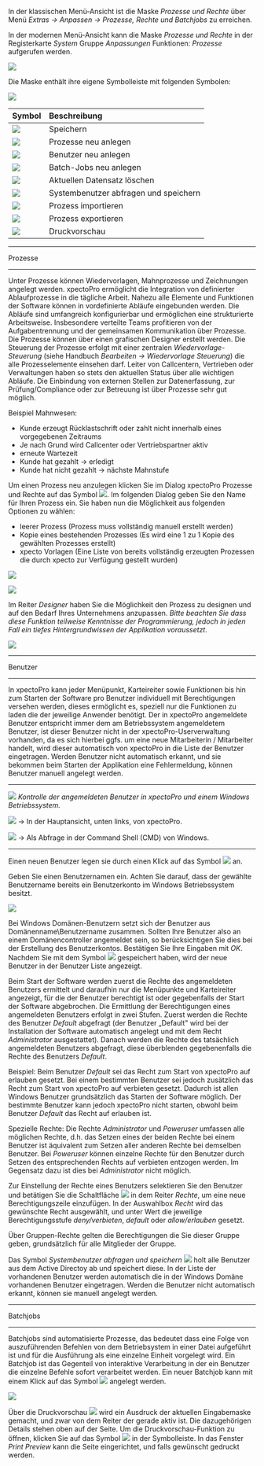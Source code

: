 In der klassischen Menü-Ansicht ist die Maske *Prozesse und Rechte* über Menü *Extras → Anpassen → Prozesse, Rechte und Batchjobs* zu erreichen.

In der modernen Menü-Ansicht kann die Maske *Prozesse und Rechte* in der Registerkarte *System* Gruppe *Anpassungen* Funktionen: *Prozesse* aufgerufen werden.

![](http://xpecto.github.io/docs/xpecto/Extras/Anpassen/Prozesse_Rechte_und_Batchjobs/Prozesse_Menue.png)

Die Maske enthält ihre eigene Symbolleiste mit folgenden Symbolen:

![](http://xpecto.github.io/docs/xpecto/Extras/Anpassen/Prozesse_Rechte_und_Batchjobs/Symbolleiste.png)

| Symbol          |    Beschreibung     |  
| ------------- |:-------------| 
| ![](http://xpecto.github.io/docs/xpecto/Extras/Anpassen/Prozesse_Rechte_und_Batchjobs/Button_speichern.png)  |Speichern| 
| ![](http://xpecto.github.io/docs/xpecto/Extras/Anpassen/Prozesse_Rechte_und_Batchjobs/Button_Prozesse_neu.png)  |Prozesse neu anlegen| 
| ![](http://xpecto.github.io/docs/xpecto/Extras/Anpassen/Prozesse_Rechte_und_Batchjobs/Button_Benutzer_neu.png)    | Benutzer neu anlegen | 
| ![](http://xpecto.github.io/docs/xpecto/Extras/Anpassen/Prozesse_Rechte_und_Batchjobs/Button_Batchjob_neu.png)   | Batch-Jobs neu anlegen | 
| ![](http://xpecto.github.io/docs/xpecto/Extras/Anpassen/Prozesse_Rechte_und_Batchjobs/Button_Datensatz_loeschen.png)   | Aktuellen Datensatz löschen | 
| ![](http://xpecto.github.io/docs/xpecto/Extras/Anpassen/Prozesse_Rechte_und_Batchjobs/Button_Systembenutzer_abfragen.png)   | Systembenutzer abfragen und speichern | 
| ![](http://xpecto.github.io/docs/xpecto/Extras/Anpassen/Prozesse_Rechte_und_Batchjobs/Button_Prozess_importieren.png)   | Prozess importieren|
|![](http://xpecto.github.io/docs/xpecto/Extras/Anpassen/Prozesse_Rechte_und_Batchjobs/Button_Prozess_exportieren.png)| Prozess exportieren| 
|![](http://xpecto.github.io/docs/xpecto/Extras/Anpassen/Prozesse_Rechte_und_Batchjobs/Button_Druckvorschau.png)| Druckvorschau|


----------


Prozesse


----------


Unter Prozesse können Wiedervorlagen, Mahnprozesse und Zeichnungen angelegt werden.
xpectoPro ermöglicht die Integration von definierter Ablaufprozesse in die tägliche Arbeit. Nahezu alle Elemente und Funktionen der Software können in vordefinierte Abläufe eingebunden werden. Die Abläufe sind umfangreich konfigurierbar und ermöglichen eine strukturierte Arbeitsweise. Insbesondere verteilte Teams profitieren von der Aufgabentrennung und der gemeinsamen Kommunikation über Prozesse.
Die Prozesse können über einen grafischen Designer erstellt werden. 
Die Steuerung der Prozesse erfolgt mit einer zentralen *Wiedervorlage-Steuerung* (siehe Handbuch *Bearbeiten → Wiedervorlage Steuerung*) die alle Prozesselemente einsehen darf. Leiter von Callcentern, Vertrieben oder Verwaltungen haben so stets den aktuellen Status über alle wichtigen Abläufe.
Die Einbindung von externen Stellen zur Datenerfassung, zur Prüfung/Compliance oder zur Betreuung ist über Prozesse sehr gut möglich. 

Beispiel Mahnwesen:
- Kunde erzeugt Rücklastschrift oder zahlt nicht innerhalb eines vorgegebenen Zeitraums 
- Je nach Grund wird Callcenter oder Vertriebspartner aktiv 
- erneute Wartezeit 
- Kunde hat gezahlt → erledigt 
- Kunde hat nicht gezahlt → nächste Mahnstufe

Um einen Prozess neu anzulegen klicken Sie im Dialog xpectoPro Prozesse und Rechte auf das Symbol ![](http://xpecto.github.io/docs/xpecto/Extras/Anpassen/Prozesse_Rechte_und_Batchjobs/Button_Prozesse_neu.png). 
Im folgenden Dialog geben Sie den Name für Ihren Prozess ein. Sie haben nun die Möglichkeit aus folgenden Optionen zu wählen:

 - leerer Prozess (Prozess muss vollständig manuell erstellt werden)
 - Kopie eines bestehenden Prozesses (Es wird eine 1 zu 1 Kopie des gewählten Prozesses erstellt)
 - xpecto Vorlagen (Eine Liste von bereits vollständig erzeugten Prozessen die durch xpecto zur Verfügung gestellt wurden)

![](http://xpecto.github.io/docs/xpecto/Extras/Anpassen/Prozesse_Rechte_und_Batchjobs/Prozesse_neu.png)

![](http://xpecto.github.io/docs/xpecto/Extras/Anpassen/Prozesse_Rechte_und_Batchjobs/Prozesse_Main.png)

Im Reiter *Designer* haben Sie die Möglichkeit den Prozess zu designen und auf den Bedarf Ihres Unternehmens anzupassen.
*Bitte beachten Sie dass diese Funktion teilweise Kenntnisse der Programmierung, jedoch in jeden Fall ein tiefes Hintergrundwissen der Applikation voraussetzt.*

![](http://xpecto.github.io/docs/xpecto/Extras/Anpassen/Prozesse_Rechte_und_Batchjobs/Prozesse_Designer.png)


----------


Benutzer


----------


In xpectoPro kann jeder Menüpunkt, Karteireiter sowie Funktionen bis hin zum Starten der Software pro Benutzer individuell mit Berechtigungen versehen werden, dieses ermöglicht es, speziell nur die Funktionen zu laden die der jeweilige Anwender benötigt. Der in xpectoPro angemeldete Benutzer entspricht immer dem am Betriebssystem angemeldetem Benutzer, ist dieser Benutzer nicht in der xpectoPro-Userverwaltung vorhanden, da es sich hierbei ggfs. um eine neue Mitarbeiterin / Mitarbeiter handelt, wird dieser automatisch von xpectoPro in die Liste der Benutzer eingetragen. Werden Benutzer nicht automatisch erkannt, und sie bekommen beim Starten der Applikation eine Fehlermeldung, können Benutzer manuell angelegt werden. 


----------


![](http://xpecto.github.io/docs/xpecto/Grafiken/gr_gluehbirne.jpg) *Kontrolle der angemeldeten Benutzer in xpectoPro und einem Windows Betriebssystem.*

![](http://xpecto.github.io/docs/xpecto/Extras/Anpassen/Prozesse_Rechte_und_Batchjobs/Benutzer_Statusleiste.png) -> In der Hauptansicht, unten links, von xpectoPro.

![](http://xpecto.github.io/docs/xpecto/Extras/Anpassen/Prozesse_Rechte_und_Batchjobs/Whoami.png) -> Als Abfrage in der Command Shell (CMD) von Windows.


----------


Einen neuen Benutzer legen sie durch einen Klick auf das Symbol ![](http://xpecto.github.io/docs/img/img_1462187089244.png) an. 

Geben Sie einen Benutzernamen ein. Achten Sie darauf, dass der gewählte Benutzername bereits ein Benutzerkonto im Windows Betriebssystem besitzt. 

![](http://xpecto.github.io/docs/img/img_1424427033970.png)

Bei Windows Domänen-Benutzern setzt sich der Benutzer aus Domänenname\Benutzername zusammen. Sollten Ihre Benutzer also an einem Domänencontroller angemeldet sein, so berücksichtigen Sie dies bei der Erstellung des Benutzerkontos. Bestätigen Sie Ihre Eingaben mit *OK*. Nachdem Sie mit dem Symbol ![](http://xpecto.github.io/docs/img/img_1462187128337.png) gespeichert haben, wird der neue Benutzer in der Benutzer Liste angezeigt. 

Beim Start der Software werden zuerst die Rechte des angemeldeten Benutzers ermittelt und daraufhin nur die Menüpunkte und Karteireiter angezeigt, für die der Benutzer berechtigt ist oder gegebenfalls der Start der Software abgebrochen. Die Ermittlung der Berechtigungen eines angemeldeten Benutzers erfolgt in zwei Stufen. Zuerst werden die Rechte des Benutzer *Default* abgefragt (der Benutzer „Default" wird  bei der Installation der Software automatisch angelegt und mit dem Recht *Administrator* ausgestattet). Danach werden die Rechte des tatsächlich angemeldeten Benutzers abgefragt, diese überblenden gegebenenfalls die Rechte des Benutzers *Default*. 

Beispiel: Beim Benutzer *Default* sei das Recht zum Start von xpectoPro auf erlauben gesetzt. Bei einem bestimmten Benutzer sei jedoch zusätzlich das Recht zum Start von xpectoPro auf verbieten gesetzt. Dadurch ist allen Windows Benutzer grundsätzlich das Starten der Software möglich. Der bestimmte Benutzer kann jedoch xpectoPro nicht starten, obwohl beim Benutzer *Default* das Recht auf erlauben ist. 

Spezielle Rechte: Die Rechte *Administrator* und *Poweruser* umfassen alle möglichen Rechte, d.h. das Setzen eines der beiden Rechte bei einem Benutzer ist äquivalent zum Setzen aller anderen Rechte bei demselben Benutzer. Bei *Poweruser* können einzelne Rechte für den Benutzer durch Setzen des entsprechenden Rechts auf verbieten entzogen werden. Im Gegensatz dazu ist dies bei *Administrator* nicht möglich.

Zur Einstellung der Rechte eines Benutzers selektieren Sie den Benutzer und betätigen Sie die Schaltfläche 
 ![](http://xpecto.github.io/docs/img/img_1424439295301.png) in dem Reiter *Rechte*, um eine neue Berechtigungszeile einzufügen. In der Auswahlbox *Recht* wird das gewünschte Recht ausgewählt, und unter Wert die jeweilige Berechtigungsstufe *deny/verbieten*, *default* oder *allow/erlauben* gesetzt.

Über Gruppen-Rechte gelten die Berechtigungen die Sie dieser Gruppe geben, grundsätzlich für alle Mitglieder der Gruppe. 

Das Symbol *Systembenutzer abfragen und speichern* ![](http://xpecto.github.io/docs/img/img_1462187160501.png) holt alle Benutzer aus dem Active Directoy ab und speichert diese. In der Liste der vorhandenen Benutzer werden automatisch die in der Windows Domäne vorhandenen Benutzer eingetragen. Werden die Benutzer nicht automatisch erkannt, können sie manuell angelegt werden. 


----------


Batchjobs


----------


Batchjobs sind automatisierte Prozesse, das bedeutet dass eine Folge von auszuführenden Befehlen von dem Betriebsystem in einer Datei aufgeführt ist und für die Ausführung als eine einzelne Einheit vorgelegt wird. Ein Batchjob ist das Gegenteil von interaktive Verarbeitung in der ein Benutzer die einzelne Befehle sofort verarbeitet werden.
Ein neuer Batchjob kann mit einem Klick auf das Symbol ![](http://xpecto.github.io/docs/img/img_1462187304079.png) angelegt werden.

![](http://xpecto.github.io/docs/img/img_1462187275440.png)

Über die Druckvorschau ![](http://xpecto.github.io/docs/img/img_1462187329274.png) wird ein Ausdruck der aktuellen Eingabemaske gemacht, und zwar von dem Reiter der gerade aktiv ist. Die dazugehörigen Details stehen oben auf der Seite. Um die Druckvorschau-Funktion zu öffnen, klicken Sie auf das Symbol ![](http://xpecto.github.io/docs/img/img_1462187337467.png) in der Symbolleiste. In das Fenster *Print Preview* kann die Seite eingerichtet, und falls gewünscht gedruckt werden.